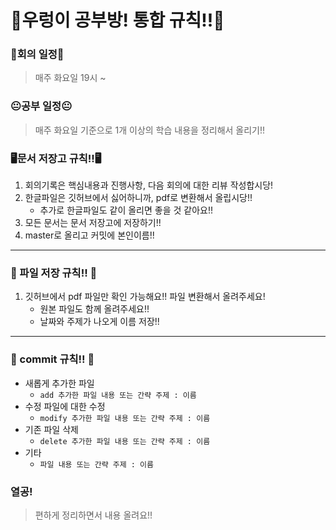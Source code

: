 # 🏫우렁이 공부방! 통합 규칙!!🏫

### 🤘회의 일정🤘
> 매주 화요일 19시 ~ 

### 😐공부 일정😐
> 매주 화요일 기준으로 1개 이상의 학습 내용을 정리해서 올리기!!

### 🖥문서 저장고 규칙!!🖥

1. 회의기록은 핵심내용과 진행사항, 다음 회의에 대한 리뷰 작성합시당!
2. 한글파일은 깃허브에서 싫어하니까, pdf로 변환해서 올립시당!!
    + 추가로 한글파일도 같이 올리면 좋을 것 같아요!!
3. 모든 문서는 문서 저장고에 저장하기!!
4. master로 올리고 커밋에 본인이름!!

<hr />

### 🤘 파일 저장 규칙!! 🤘

1. 깃허브에서 pdf 파일만 확인 가능해요!! 파일 변환해서 올려주세요!
    + 원본 파일도 함께 올려주세요!!
    + 날짜와 주제가 나오게 이름 저장!!

<hr />

### 📒 commit 규칙!! 📒

- 새롭게 추가한 파일 
    + `add 추가한 파일 내용 또는 간략 주제 : 이름`
- 수정 파일에 대한 수정    
    + `modify 추가한 파일 내용 또는 간략 주제 : 이름`
- 기존 파일 삭제
    + `delete 추가한 파일 내용 또는 간략 주제 : 이름`
- 기타
    + `파일 내용 또는 간략 주제 : 이름`        

### 열공!
> 편하게 정리하면서 내용 올려요!!
